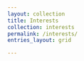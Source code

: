 ```yaml
---
layout: collection
title: Interests
collection: interests
permalink: /interests/
entries_layout: grid

---
```

